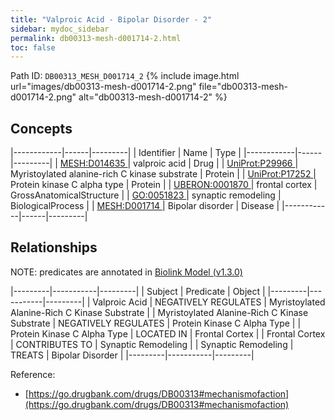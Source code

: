 ```yaml
---
title: "Valproic Acid - Bipolar Disorder - 2"
sidebar: mydoc_sidebar
permalink: db00313-mesh-d001714-2.html
toc: false 
---
```



Path ID: `DB00313_MESH_D001714_2`
{% include image.html url="images/db00313-mesh-d001714-2.png" file="db00313-mesh-d001714-2.png" alt="db00313-mesh-d001714-2" %}

## Concepts

|------------|------|---------|
| Identifier | Name | Type    |
|------------|------|---------|
| <a href="https://identifiers.org/MESH:D014635">MESH:D014635 </a> | valproic acid | Drug |
| <a href="https://identifiers.org/UniProt:P29966">UniProt:P29966 </a> | Myristoylated alanine-rich C kinase substrate | Protein |
| <a href="https://identifiers.org/UniProt:P17252">UniProt:P17252 </a> | Protein kinase C alpha type | Protein |
| <a href="https://identifiers.org/UBERON:0001870">UBERON:0001870 </a> | frontal cortex | GrossAnatomicalStructure |
| <a href="https://identifiers.org/GO:0051823">GO:0051823 </a> | synaptic remodeling | BiologicalProcess |
| <a href="https://identifiers.org/MESH:D001714">MESH:D001714 </a> | Bipolar disorder | Disease |
|------------|------|---------|

## Relationships


NOTE: predicates are annotated in <a href="https://github.com/biolink/biolink-model/releases/tag/v1.3.0">Biolink Model (v1.3.0)</a>

|---------|-----------|---------|
| Subject | Predicate | Object  |
|---------|-----------|---------|
| Valproic Acid | NEGATIVELY REGULATES | Myristoylated Alanine-Rich C Kinase Substrate |
| Myristoylated Alanine-Rich C Kinase Substrate | NEGATIVELY REGULATES | Protein Kinase C Alpha Type |
| Protein Kinase C Alpha Type | LOCATED IN | Frontal Cortex |
| Frontal Cortex | CONTRIBUTES TO | Synaptic Remodeling |
| Synaptic Remodeling | TREATS | Bipolar Disorder |
|---------|-----------|---------|

Reference: 
  - [https://go.drugbank.com/drugs/DB00313#mechanismofaction](https://go.drugbank.com/drugs/DB00313#mechanismofaction)
